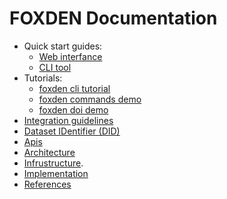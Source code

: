 # FOXDEN Documentation
- Quick start guides:
  - [Web interfance](/docs/web.md)
  - [CLI tool](/docs/cli.md)
- Tutorials:
  - [foxden cli tutorial](/docs/FOXDEN_CLI.pdf)
  - [foxden commands demo](https://gist.github.com/vkuznet/d8788b89d9073340369bb2b079f1e7e1)
  - [foxden doi demo](https://gist.github.com/vkuznet/66793033b8d384d0bb8487fb07a4e42d)
- [Integration guidelines](/docs/integration.md)
- [Dataset IDentifier (DID)](/docs/did.md)
- [Apis](/docs/apis.md)
- [Architecture](/docs/architecture.md)
- [Infrustructure](/docs/infrastructure.md).
- [Implementation](/docs/implementation.md)
- [References](/docs/references.md)
